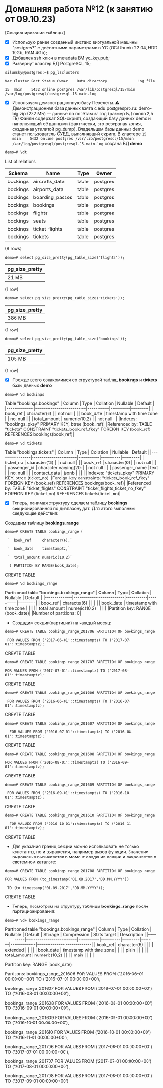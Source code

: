 # Домашняя работа №12 (к занятию от 09.10.23)
[Секционирование таблицы]

- [x] Использую ранее созданный инстанс виртуальной машины "postgres2" с дефолтными параметрами в YC (ОС:Ubuntu 22.04, HDD 10Gb, RAM 4Gb);
- [x] Добавлен ssh ключ в metadata ВМ yc_key.pub;
- [x] Развернут кластер БД PostgreSQL 15;

`silunsky@postgres:~$ pg_lsclusters`

`Ver Cluster Port Status Owner    Data directory              Log file`

`15  main    5432 online postgres /var/lib/postgresql/15/main /var/log/postgresql/postgresql-15-main.log`

- [x] Используем демонстрационную базу Перелеты.
⚠️ Демонстрационная база данных взята с edu.postgrespro.ru: demo-big.zip (232 МБ) — данные по полётам за год (размер БД около 2,5 ГБ)
Файлы содержат SQL-скрипт, создающий базу данных demo и наполняющий её данными (фактически, это резервная копия, созданная утилитой pg_dump). Владельцем базы данных demo станет пользователь СУБД, выполнявший скрипт. 
В кластере `15  main    5432 online postgres /var/lib/postgresql/15/main /var/log/postgresql/postgresql-15-main.log`
создана БД **demo**

`demo=# \dt`

List of relations

|  Schema  |      Name       | Type  |  Owner   |
|----------|-----------------|-------|----------|
| bookings | aircrafts_data  | table | postgres |
| bookings | airports_data   | table | postgres |
| bookings | boarding_passes | table | postgres |
| bookings | bookings        | table | postgres |
| bookings | flights         | table | postgres |
| bookings | seats           | table | postgres |
| bookings | ticket_flights  | table | postgres |
| bookings | tickets         | table | postgres |
(8 rows)

`demo=# select pg_size_pretty(pg_table_size('flights'));`

| pg_size_pretty | 
|----------------|
| 21 MB          |
(1 row)

`demo=# select pg_size_pretty(pg_table_size('tickets'));`

| pg_size_pretty  | 
|---------------- |
| 386 MB          |
(1 row)

`demo=# select pg_size_pretty(pg_table_size('bookings'));`

| pg_size_pretty| 
|---------------|
| 105 MB        |
(1 row)

- [x] Прежде всего ознакомимся со структурой таблиц **bookings** и **tickets** базы двнных **demo**

`demo=# \d bookings`

Table "bookings.bookings"
|    Column    |           Type           | Collation | Nullable | Default |
|--------------|--------------------------|-----------|----------|---------|
| book_ref     | character(6)             |           | not null |         |
| book_date    | timestamp with time zone |           | not null |         |
| total_amount | numeric(10,2)            |           | not null |         |
|Indexes:     "bookings_pkey" PRIMARY KEY, btree (book_ref)|
|Referenced by:     TABLE "tickets" CONSTRAINT "tickets_book_ref_fkey" FOREIGN KEY (book_ref) REFERENCES bookings(book_ref)|

`demo=# \d tickets`

Table "bookings.tickets"
|     Column     |         Type          | Collation | Nullable | Default |
|----------------|-----------------------|-----------|----------|---------|
| ticket_no      | character(13)         |           | not null |         |
| book_ref       | character(6)          |           | not null |         | 
| passenger_id   | character varying(20) |           | not null |         |
| passenger_name | text                  |           | not null |         |
| contact_data   | jsonb                 |           |          |         |
|Indexes:     "tickets_pkey" PRIMARY KEY, btree (ticket_no)|
|Foreign-key constraints:     "tickets_book_ref_fkey" FOREIGN KEY (book_ref) REFERENCES bookings(book_ref)|
|Referenced by:     TABLE "ticket_flights" CONSTRAINT "ticket_flights_ticket_no_fkey" FOREIGN KEY (ticket_no) REFERENCES tickets(ticket_no)|

- [x] Теперь, понимая структуру сделаем таблицу **bookings** секционированной по диапазону дат. Для этого выполним следующие действия:

Создадим таблицу **bookings_range**

`demo=# CREATE TABLE bookings_range (`
 
     `  book_ref     character(6),`

     `  book_date    timestamptz,`
     
     `  total_amount numeric(10,2)`

 `  ) PARTITION BY RANGE(book_date);`
 
CREATE TABLE

`demo=# \d bookings_range `

Partitioned table "bookings.bookings_range"
|    Column    |           Type           | Collation | Nullable | Default |
|--------------|--------------------------|-----------|----------|---------|
| book_ref     | character(6)             |           |          |         |
| book_date    | timestamp with time zone |           |          |         |
| total_amount | numeric(10,2)            |           |          |         |
|Partition key: RANGE (book_date)|
|Number of partitions: 0|

- Создадим секции(партиции) на каждый месяц:

`demo=# CREATE TABLE bookings_range_201706 PARTITION OF bookings_range `

` FOR VALUES FROM ('2017-06-01'::timestamptz) TO ('2017-07-01'::timestamptz);`

CREATE TABLE

`demo=# CREATE TABLE bookings_range_201707 PARTITION OF bookings_range `

`FOR VALUES FROM ('2017-07-01'::timestamptz) TO ('2017-08-01'::timestamptz);`

CREATE TABLE

`demo=# CREATE TABLE bookings_range_201606 PARTITION OF bookings_range `

` FOR VALUES FROM ('2016-06-01'::timestamptz) TO ('2016-07-01'::timestamptz);`
      
CREATE TABLE

`demo=# CREATE TABLE bookings_range_201607 PARTITION OF bookings_range `

`  FOR VALUES FROM ('2016-07-01'::timestamptz) TO ('2016-08-01'::timestamptz);`

CREATE TABLE

`demo=# CREATE TABLE bookings_range_201608 PARTITION OF bookings_range `

 `FOR VALUES FROM ('2016-08-01'::timestamptz) TO ('2016-09-01'::timestamptz);`
       
CREATE TABLE

`demo=# CREATE TABLE bookings_range_201609 PARTITION OF bookings_range `

` FOR VALUES FROM ('2016-09-01'::timestamptz) TO ('2016-10-01'::timestamptz);`

CREATE TABLE

`demo=# CREATE TABLE bookings_range_201610 PARTITION OF bookings_range `

`  FOR VALUES FROM ('2016-10-01'::timestamptz) TO ('2016-11-01'::timestamptz);`
     
CREATE TABLE

- Для указания границ секции можно использовать не только константы, но и выражения, например вызов функции. Значение выражения вычисляется в момент создания секции
 и сохраняется в системном каталоге:

`demo=# CREATE TABLE bookings_range_201708 PARTITION OF bookings_range `

`FOR VALUES FROM (to_timestamp('01.08.2017','DD.MM.YYYY'))` 
       
` TO (to_timestamp('01.09.2017','DD.MM.YYYY'));`

CREATE TABLE

- Теперь, посмотрим на структуру таблицы **bookings_range** после партиционирования:

`demo=# \d+ bookings_range`

Partitioned table "bookings.bookings_range"
|    Column    |           Type           | Collation | Nullable | Default | Storage  | Compression | Stats target | Description |
|--------------|--------------------------|-----------|----------|---------|----------|-------------|--------------|-------------|
| book_ref     | character(6)             |           |          |         | extended |             |              |             | 
| book_date    | timestamp with time zone |           |          |         | plain    |             |              |             |
| total_amount | numeric(10,2)            |           |          |         | main     |             |              |             |

Partition key: RANGE (book_date)

Partitions: bookings_range_201606 FOR VALUES FROM ('2016-06-01 00:00:00+00') TO ('2016-07-01 00:00:00+00'),

bookings_range_201607 FOR VALUES FROM ('2016-07-01 00:00:00+00') TO ('2016-08-01 00:00:00+00'),
            
bookings_range_201608 FOR VALUES FROM ('2016-08-01 00:00:00+00') TO ('2016-09-01 00:00:00+00'),

bookings_range_201609 FOR VALUES FROM ('2016-09-01 00:00:00+00') TO ('2016-10-01 00:00:00+00'),

bookings_range_201610 FOR VALUES FROM ('2016-10-01 00:00:00+00') TO ('2016-11-01 00:00:00+00'),

bookings_range_201706 FOR VALUES FROM ('2017-06-01 00:00:00+00') TO ('2017-07-01 00:00:00+00'),

bookings_range_201707 FOR VALUES FROM ('2017-07-01 00:00:00+00') TO ('2017-08-01 00:00:00+00'),

bookings_range_201708 FOR VALUES FROM ('2017-08-01 00:00:00+00') TO ('2017-09-01 00:00:00+00')







